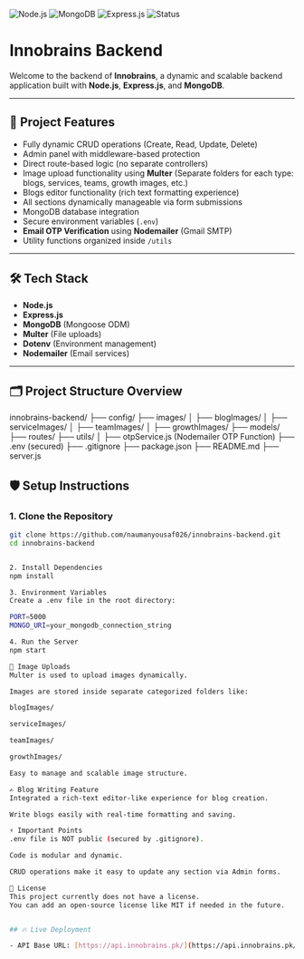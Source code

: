 ![Node.js](https://img.shields.io/badge/Backend-Node.js-green)
![MongoDB](https://img.shields.io/badge/Database-MongoDB-brightgreen)
![Express.js](https://img.shields.io/badge/API-Express-blue)
![Status](https://img.shields.io/badge/Status-Active-brightgreen)

# Innobrains Backend

Welcome to the backend of **Innobrains**, a dynamic and scalable backend application built with **Node.js**, **Express.js**, and **MongoDB**.

---

## 🚀 Project Features

- Fully dynamic CRUD operations (Create, Read, Update, Delete)
- Admin panel with middleware-based protection
- Direct route-based logic (no separate controllers)
- Image upload functionality using **Multer** (Separate folders for each type: blogs, services, teams, growth images, etc.)
- Blogs editor functionality (rich text formatting experience)
- All sections dynamically manageable via form submissions
- MongoDB database integration
- Secure environment variables (`.env`)
- **Email OTP Verification** using **Nodemailer** (Gmail SMTP)
- Utility functions organized inside `/utils`

---

## 🛠️ Tech Stack

- **Node.js**
- **Express.js**
- **MongoDB** (Mongoose ODM)
- **Multer** (File uploads)
- **Dotenv** (Environment management)
- **Nodemailer** (Email services)

---

## 🗂️ Project Structure Overview

innobrains-backend/ ├── config/ ├── images/ │ ├── blogImages/ │ ├── serviceImages/ │ ├── teamImages/ │ ├── growthImages/ ├── models/ ├── routes/ ├── utils/ │ ├── otpService.js (Nodemailer OTP Function) ├── .env (secured) ├── .gitignore ├── package.json ├── README.md ├── server.js



## 🛡️ Setup Instructions

### 1. Clone the Repository
```bash
git clone https://github.com/naumanyousaf026/innobrains-backend.git
cd innobrains-backend


2. Install Dependencies
npm install

3. Environment Variables
Create a .env file in the root directory:

PORT=5000
MONGO_URI=your_mongodb_connection_string

4. Run the Server
npm start

📸 Image Uploads
Multer is used to upload images dynamically.

Images are stored inside separate categorized folders like:

blogImages/

serviceImages/

teamImages/

growthImages/

Easy to manage and scalable image structure.

✍️ Blog Writing Feature
Integrated a rich-text editor-like experience for blog creation.

Write blogs easily with real-time formatting and saving.

⚡ Important Points
.env file is NOT public (secured by .gitignore).

Code is modular and dynamic.

CRUD operations make it easy to update any section via Admin forms.

📄 License
This project currently does not have a license.
You can add an open-source license like MIT if needed in the future.


## 🔥 Live Deployment

- API Base URL: [https://api.innobrains.pk/](https://api.innobrains.pk/)